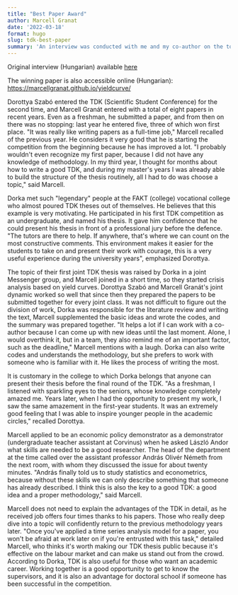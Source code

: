 ```yaml
---
title: "Best Paper Award"
author: Marcell Granat
date: '2022-03-18'
format: hugo
slug: tdk-best-paper
summary: 'An interview was conducted with me and my co-author on the topic of the benefits of publishing together after we won the Best Paper Award at Corvinus University of Budapest'
---
```




Original interview (Hungarian) available [here](https://www.uni-corvinus.hu/post/hir/tdk-sztorik-ezert-jo-egyutt-tdk-dolgozatot-irni/?fbclid=IwAR32PKutLhBnnaxfYzvxstS6uwvmo64WjOTbX26o6kuy11tFCe9kHCHAAjg)

The winning paper is also accessible online (Hungarian): <https://marcellgranat.github.io/yieldcurve/>

Dorottya Szabó entered the TDK (Scientific Student Conference) for the second time, and Marcell Granát entered with a total of eight papers in recent years. Even as a freshman, he submitted a paper, and from then on there was no stopping: last year he entered five, three of which won first place. "It was really like writing papers as a full-time job," Marcell recalled of the previous year. He considers it very good that he is starting the competition from the beginning because he has improved a lot. "I probably wouldn't even recognize my first paper, because I did not have any knowledge of methodology. In my third year, I thought for months about how to write a good TDK, and during my master's years I was already able to build the structure of the thesis routinely, all I had to do was choose a topic," said Marcell.

Dorka met such "legendary" people at the FAKT (college) vocational college who almost poured TDK theses out of themselves. He believes that this example is very motivating. He participated in his first TDK competition as an undergraduate, and named his thesis. It gave him confidence that he could present his thesis in front of a professional jury before the defence. "The tutors are there to help. If anywhere, that's where we can count on the most constructive comments. This environment makes it easier for the students to take on and present their work with courage, this is a very useful experience during the university years", emphasized Dorottya.

The topic of their first joint TDK thesis was raised by Dorka in a joint Messenger group, and Marcell joined in a short time, so they started crisis analysis based on yield curves. Dorottya Szabó and Marcell Granát's joint dynamic worked so well that since then they prepared the papers to be submitted together for every joint class. It was not difficult to figure out the division of work, Dorka was responsible for the literature review and writing the text, Marcell supplemented the basic ideas and wrote the codes, and the summary was prepared together. "It helps a lot if I can work with a co-author because I can come up with new ideas until the last moment. Alone, I would overthink it, but in a team, they also remind me of an important factor, such as the deadline," Marcell mentions with a laugh. Dorka can also write codes and understands the methodology, but she prefers to work with someone who is familiar with it. He likes the process of writing the most.

It is customary in the college to which Dorka belongs that anyone can present their thesis before the final round of the TDK. "As a freshman, I listened with sparkling eyes to the seniors, whose knowledge completely amazed me. Years later, when I had the opportunity to present my work, I saw the same amazement in the first-year students. It was an extremely good feeling that I was able to inspire younger people in the academic circles," recalled Dorottya.

Marcell applied to be an economic policy demonstrator as a demonstrator (undergraduate teacher assistant at Corvinus) when he asked László Andor what skills are needed to be a good researcher. The head of the department at the time called over the assistant professor András Olivér Németh from the next room, with whom they discussed the issue for about twenty minutes. "András finally told us to study statistics and econometrics, because without these skills we can only describe something that someone has already described. I think this is also the key to a good TDK: a good idea and a proper methodology," said Marcell.

Marcell does not need to explain the advantages of the TDK in detail, as he received job offers four times thanks to his papers. Those who really deep dive into a topic will confidently return to the previous methodology years later. "Once you've applied a time series analysis model for a paper, you won't be afraid at work later on if you're entrusted with this task," detailed Marcell, who thinks it's worth making our TDK thesis public because it's effective on the labour market and can make us stand out from the crowd. According to Dorka, TDK is also useful for those who want an academic career. Working together is a good opportunity to get to know the supervisors, and it is also an advantage for doctoral school if someone has been successful in the competition.
